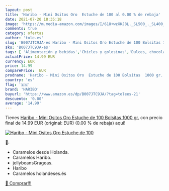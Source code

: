 ```yaml
---
layout: post
title: 'Haribo - Mini Ositos Oro  Estuche de 100 al 0.00 % de rebaja'
date: 2021-07-20 18:35:18
image: 'https://m.media-amazon.com/images/I/618+wzXKJ8L._SL500_._SL400_.jpg'
comments: true
category: ofertas
author: 'tole.es'
slug: 'B007JTC9JA-es Haribo - Mini Ositos Oro Estuche de 100 Bolsitas 1000 gr.'
sku: 'B007JTC9JA-es'
tags: [ 'Alimentación y bebidas','Chicles y golosinas','Dulces, chocolates y chicles','Golosinas','haribo', ]
actualPrice: 14.99 EUR
currency: EUR
price: 14.99
comparePrice:  EUR
prodname: 'Haribo - Mini Ositos Oro  Estuche de 100 Bolsitas  1000 gr.'
country: 'es'
flag: '🇪🇸'
brand: 'HARIBO'
buyurl: 'https://www.amazon.es/dp/B007JTC9JA/?tag=tolees-21'
descuento: '0.00'
average: '14.99'
---
```


Tienes [Haribo - Mini Ositos Oro  Estuche de 100 Bolsitas  1000 gr.](https://www.amazon.es/dp/B007JTC9JA/?tag=tolees-21) con precio final de  14.99 EUR (original:  EUR) (0.00 %  de rebaja) aqui!

[![Haribo - Mini Ositos Oro  Estuche de 100](https://m.media-amazon.com/images/I/618+wzXKJ8L._SL500_._SL400_.jpg)](https://www.amazon.es/dp/B007JTC9JA/?tag=tolees-21)

🔎:

- Caramelos desde Holanda.
- Caramelos Haribo.
- jellybeansGrageas.
- Haribo
- Caramelos holandeses.és

[🛒 Comprar!!!](https://www.amazon.es/dp/B007JTC9JA/?tag=tolees-21)
